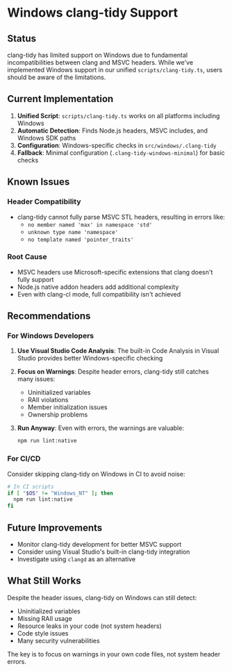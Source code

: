 # Windows clang-tidy Support

## Status

clang-tidy has limited support on Windows due to fundamental incompatibilities between clang and MSVC headers. While we've implemented Windows support in our unified `scripts/clang-tidy.ts`, users should be aware of the limitations.

## Current Implementation

1. **Unified Script**: `scripts/clang-tidy.ts` works on all platforms including Windows
2. **Automatic Detection**: Finds Node.js headers, MSVC includes, and Windows SDK paths
3. **Configuration**: Windows-specific checks in `src/windows/.clang-tidy`
4. **Fallback**: Minimal configuration (`.clang-tidy-windows-minimal`) for basic checks

## Known Issues

### Header Compatibility
- clang-tidy cannot fully parse MSVC STL headers, resulting in errors like:
  - `no member named 'max' in namespace 'std'`
  - `unknown type name 'namespace'`
  - `no template named 'pointer_traits'`

### Root Cause
- MSVC headers use Microsoft-specific extensions that clang doesn't fully support
- Node.js native addon headers add additional complexity
- Even with clang-cl mode, full compatibility isn't achieved

## Recommendations

### For Windows Developers

1. **Use Visual Studio Code Analysis**: The built-in Code Analysis in Visual Studio provides better Windows-specific checking
2. **Focus on Warnings**: Despite header errors, clang-tidy still catches many issues:
   - Uninitialized variables
   - RAII violations
   - Member initialization issues
   - Ownership problems

3. **Run Anyway**: Even with errors, the warnings are valuable:
   ```bash
   npm run lint:native
   ```

### For CI/CD

Consider skipping clang-tidy on Windows in CI to avoid noise:
```bash
# In CI scripts
if [ "$OS" != "Windows_NT" ]; then
  npm run lint:native
fi
```

## Future Improvements

- Monitor clang-tidy development for better MSVC support
- Consider using Visual Studio's built-in clang-tidy integration
- Investigate using `clangd` as an alternative

## What Still Works

Despite the header issues, clang-tidy on Windows can still detect:
- Uninitialized variables
- Missing RAII usage
- Resource leaks in your code (not system headers)
- Code style issues
- Many security vulnerabilities

The key is to focus on warnings in your own code files, not system header errors.